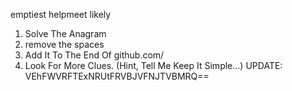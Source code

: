 emptiest helpmeet likely
1. Solve The Anagram
2. remove the spaces
3. Add It To The End Of github.com/
4. Look For More Clues.
(Hint, Tell Me Keep It Simple...)
UPDATE:
VEhFWVRFTExNRUtFRVBJVFNJTVBMRQ==
